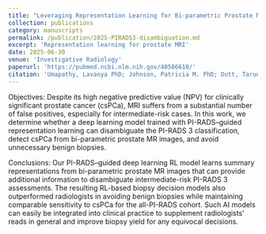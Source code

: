 ```yaml
---
title: "Leveraging Representation Learning for Bi-parametric Prostate MRI to Disambiguate PI-RADS 3 and Improve Biopsy Decision Strategies"
collection: publications
category: manuscripts
permalink: /publication/2025-PIRADS3-disambiguation.md
excerpt: 'Representation learning for prostate MRI'
date: 2025-06-30
venue: 'Investigative Radiology'
paperurl: 'https://pubmed.ncbi.nlm.nih.gov/40586610/'
citation: 'Umapathy, Lavanya PhD; Johnson, Patricia M. PhD; Dutt, Tarun MTech; Tong, Angela MD; Chopra, Sumit PhD; Sodickson, Daniel K. MD, PhD; Chandarana, Hersh MD. Leveraging Representation Learning for Bi-parametric Prostate MRI to Disambiguate PI-RADS 3 and Improve Biopsy Decision Strategies. Investigative Radiology ():10.1097/RLI.0000000000001218, June 30, 2025. | DOI: 10.1097/RLI.0000000000001218'
---
```

Objectives: 
Despite its high negative predictive value (NPV) for clinically significant prostate cancer (csPCa), MRI suffers from a substantial number of false positives, especially for intermediate-risk cases. In this work, we determine whether a deep learning model trained with PI-RADS–guided representation learning can disambiguate the PI-RADS 3 classification, detect csPCa from bi-parametric prostate MR images, and avoid unnecessary benign biopsies.


Conclusions: 
Our PI-RADS–guided deep learning RL model learns summary representations from bi-parametric prostate MR images that can provide additional information to disambiguate intermediate-risk PI-RADS 3 assessments. The resulting RL-based biopsy decision models also outperformed radiologists in avoiding benign biopsies while maintaining comparable sensitivity to csPCa for the all-PI-RADS cohort. Such AI models can easily be integrated into clinical practice to supplement radiologists’ reads in general and improve biopsy yield for any equivocal decisions.
